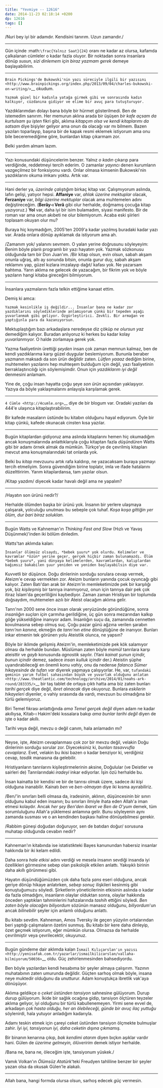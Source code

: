 ```yaml
---
title: "Yevmiye -- 12616"
date: 2014-11-23 02:18:14 +0200
dp: 12616
tags: []
---
```


/Nuri bey iyi bir adamdır. Kendisini tanırım. Uzun zamandır./

--------------

Gün içinde :math:`\frac{Yalnız Saat}{24}` oranı ne kadar az olursa,
kafamda çalkalanan cümleler o kadar fazla oluyor. Bir noktadan sonra
insanlara dönüp *susun, sizi dinlemem için biraz yazmam gerek* demeye
başlayabilirim.

--------------

`Brain Pickings'de Bukowski'nin yazı süreciyle ilgili bir
yazısını <http://www.brainpickings.org/index.php/2013/09/04/charles-bukowski-on-writing/>`__
okudum.

    Yazmak güzel bir kadınla yatağa girmek gibi ve sonrasında kadın
    kalkıyor, cüzdanına gidiyor ve elime bir avuç para tutuşturuyor.

Yazdıklarımdan dolayı bana böyle bir hürmet gösterilmedi. Ben de
istemedim sanırım. Her memurun aklına arada bir üşüşen *bir kafe açsam
da kurtulsam şu işten* fikri gibi, aklıma *kitapçım olsa ve kendi
kitaplarımı da satsam* diye bişiyler geliyor ama onun da olacağı var mı
bilmem. Bazen yazıları toparlayıp, başına bir de kapak resmi eklemek
istiyorum ama onu bile beceremediğime göre, bunlardan kitap çıkarmam
zor.

Belki yardım almam lazım.

--------------

Yazı konusundaki düşüncelerim benzer. Yalnız *o kadın* çıkarıp para
verdiğinde, reddetmeyi tercih ederim. O zamanlar *yayıncı* denen
kurumların vazgeçilmez bir fonksiyonu vardı. Onlar olmasa kimsenin
Bukowski'nin yazdıklarını okuma imkanı yoktu. Artık var.

--------------

Hani derler ya, *üzerinde çalıştığım* birkaç kitap var. Çalışmıyorum
aslında, lafın gelişi, yatıyor hepsi. **Affaniye** var, *ahlak üzerine
mektuplar* olacak, **Ferzaniye** var, *bilgi üzerine mektuplar* olacak
ama muhtemelen adını değiştireceğim. (**Berây-ı Verâ** gibi olur
herhalde, doğmamış çocuğa kitap yazıyoruz.) **Yol** var, daha iyi bir
isim bulamadım, siyasi manifesto. Bir de roman var ama onun akıbeti ne
olur bilemiyorum. Acaba eski şiirleri toplasam okuyan olur mu?

Buraya hiç koymadığım, 2005'ten 2009'a kadar yazılmış buradaki kadar
yazı var. Arada onlara dönüp ayıklamak da istiyorum ama ah.

/Zamanım yok/ yalanını sevmem. O yalan yerine doğrusunu söyleyeyim:
Benim böyle planlı programlı bir yazı hayatım yok. Yazmak sözkonusu
olduğunda tam bir Don Juan'ım. /Bir kitap olsun, evin olsun, sabah akşam
onunla uğraş, altı ay sonunda bitsin, onunla gurur duy, sabah akşam
reklamını yap, güzel kızlara imzalayıp dağıt/ kafası yok. Ne yazarsam
bahtıma. Yarın aklıma ne gelecek de yazacağım, bir fikrim yok ve böyle
yazıların hangi kitaba gireceğini bilmiyorum.

--------------

İnsanlara yazmalarını fazla telkin ettiğime kanaat ettim.

Demiş ki amca:

    Yazmak kesinlikle iş değildir... İnsanlar bana ne kadar zor
    yazdıklarını söylediklerinde anlamıyorum çünkü bir tepeden aşağı
    yuvarlanmak gibi geliyor. Özgürleştirici. Zevkli. Bir armağan ve
    yaptığınla para da kazanıyorsun.

Mektuplaştığım bazı arkadaşlara neredeyse diz çöküp *ne olursun yaz*
demediğim kalıyor. Buradan anlıyoruz ki herkes bu kadar kolay
*yuvarlanmıyor.* O halde zorlamaya gerek yok.

Yazma faaliyetinin ürettiği *şeyden* insan çok zaman memnun kalmaz, ben
de kendi yazdıklarıma karşı güzel duygular beslemiyorum. Bununla beraber
yazmanın maksadı da son ürün değildir zaten. *Lütfen yaaaz* dediğim
birine, muhtemelen yazılarını hep muhteşem bulduğum için değil, yazı
faaliyetinin berraklaştırıcılığı için söylemişimdir. Onun için
*yazdıklarım iyi değil* denmesini anlamam.

Yine de, çoğu insan hayatta çoğu şeye *son ürün* açısından yaklaşıyor.
Yazıya da böyle yaklaşmalarını anlayışla karşılamak gerek.

--------------

`4 Cümle <http://4cumle.org>`__ diye de bir blogum var. Oradaki yazıları
da 444'e ulaşınca kitaplaştırabilirim.

Bir kafede masaların üstünde bu kitabın olduğunu hayal ediyorum. Öyle
bir kitap çünkü, kafede okunacak cinsten kısa yazılar.

--------------

Bugün kitaplardan gidiyoruz ama aslında kitaplarını hemen hiç okumadığım
ancak konuşmalarında anlattıklarıyla çoğu kitaptan fazla *düşündüren*
Watts gibi bir adamı örnek almak da mümkün. Türkçe'ye de çevrilmiş
kitapları mevcut ama konuşmalarındaki tat onlarda yok.

Belki bu *kitap* mevzuunu artık rafa kaldırıp, ne yazacaksam buraya
yazmayı tercih etmeliyim. Sonra güvendiğim birine toplatır, imla ve
ifade hatalarını düzelttiririm. Yarım kitaplardansa, tam yazılar olsun.

/Kitap yazdım/ diyecek kadar havalı değil ama ne yapalım?

--------------

/Hayatın son ürünü nedir?/

Herhalde ölümden başka bir ürünü yok. İnsanın bir yerlere ulaşmaya
çalışarak, yolculuğu unutması bu sebeple çok tuhaf. *Koşa koşa gittiğin
yer ölüm, dur bari biraz soluklan.*

--------------

Bugün Watts ve Kahneman'ın *Thinking Fast and Slow* (Hızlı ve Yavaş
Düşünmek)'inden iki bölüm dinledim.

Watts'tan aklımda kalan:

    İnsanlar ölümsüz olsaydı, *bebek şuuru* yok olurdu. Kelimeler ve
    kavramlar *özün* yerine geçer, gerçek hiçbir zaman bulunamazdı. Ölüm
    *bebek şuuru*, yani dünyaya kelimelerden, kavramlardan, kalıplardan
    bağımsız bakabilen şuur yeniden ve yeniden başlayabilsin diye var.

Kuvvetli bir düşünce. Doğu dinlerinin sorduğu sorulara cevap vermek,
Ateizm'e cevap vermekten zor. Ateizm bunların yanında çocuk oyuncağı
gibi kalıyor. Zaten Batı'dan arak bir Ateizm'in memleketimizde pek bir
karşılığı yok, biz *kişileşmiş* bir tanrıya inanmıyoruz, onun için
tanrıya dair pek çok itiraz İslam'da geçerliliğini kaybediyor. Zaman
zaman Hristiyan bir toplumda doğsaydım, muhtemelen azılı bir Ateist
olacağım aklıma gelir.

Tanrı'nın 2000 sene önce insan olarak yeryüzünde göründüğüne, sonra
*insanlığın suçları için* çarmıha gerildiğine, üç gün sonra mezarından
kalkıp göğe yükseldiğine inanıyor adam. İnsanlığın suçu da, zamanında
cennetten kovulmasına sebep olmuş suç. Çoğu pazar günü ağzına verilen
şarabın *tanrı'nın kanına*, ekmeğin de *tanrı'nın etine* dönüştüğüne de
inanıyor. Bunları inkar etmenin tek görünen yolu Ateistlik olunca, ne
yapsın?

Böyle bir iklimde gelişmiş Ateizm'in, memleketimizde pek kök salamıyor
olması da herhalde bundan. Müslüman zaten böyle *mamül* tanrılara karşı
ateisttir ve *gayb* konusunda *agnostik* sayılır. (Yani *kainat şunun
içindir, bunun içindir* demez, sadece *insan kulluk içindir* der.)
Ateistin şüphe uyandırabileceği en önemli konu *vahiy*, onu da nedense
*falanca Sümer hikayesinde de tufan var* diyerek yapmaya çalışıyorlar.
He, var, `tufandaki geminin yarım futbol sahasından büyük ve yuvarlak
olduğunu
anlatan <http://www.theatlantic.com/technology/archive/2014/01/noahs-ark-round/283335/>`__
bir taş tablet de ortaya çıktı hatta ama biz zaten bunları *tarihi
gerçek* diye değil, *ibret alınacak* diye okuyoruz. Bunlara *eskilerin
hikayeleri* diyenler, o vahiy sırasında da vardı, mevzuun bu olmadığına
bir türlü gelemiyoruz.

Biri Temel fıkrası anlattığında *ama Temel gerçek değil* diyen adam ne
kadar akıllıysa, Kitab-ı Hakim'deki kıssalara bakıp *ama bunlar tarihi
değil* diyen de işte o kadar akıllı.

Tarihi veya değil, mevzu o değil canım, hala anlamadın mı?

--------------

Neyse, işte, Ateizm cevaplanması çok zor bir mevzu değil, velakin Doğu
dinlerinin sorduğu sorular zor. Diyeceksiniz ki, *bunları tasavvufla
cevaplarız*. Evet, velakin bu ikisi bazen o kadar benziyor ki,
verdiğiniz cevap, *tasdik* manasına da gelebilir.

Hristiyanların tanrılarını kişileştirmelerinin aksine, Doğulular (ve
Deistler ve sairleri de) Tanrılarındaki *iradeyi* inkar ediyorlar. İşin
özü herhalde bu.

İnsan kainatta bir kendisi ve bir de tanrısı olmak üzere, sadece *iki
kişi* olduğuna inanabilir. Kainatı *ben* ve *ben-olmayan* diye iki kısma
ayırabiliriz.

/Ben/'in sınırları belli olmasa da, iradesinin, aklının, düşüncesinin
bir sınırı olduğunu kabul eden insanın; bu sınırları ilmiyle ihata eden
Allah'a iman etmesi kolaydır. Ancak *her şey Ben'den ibaret ve Ben de
O'yum* demek, tüm sorumluluğunu Allah'a yüklemesi anlamına gelir. Bunu
söyleyenin aynı zamanda susması ve o an kendinden başkası haline
dönüşebilmesi gerekir.

/Rabbim güneşi doğudan doğuruyor, sen de batıdan doğur/ sorusuna muhatap
olduğunda cevabın nedir?

--------------

Kahneman'ın kitabında ise istatistikteki Bayes kanunundan habersiz
insanlar hakkında bir iki kelam edildi.

Daha sonra *hale etkisi* adını verdiği ve mesela insanın sevdiği insanda
iyi özellikleri görmesine sebep olan psikolojik etkilerı anlattı.
Yakışıklı birinin daha akıllı görünmesi gibi.

Hayatın düşündüğümüzden çok daha fazla *şans* eseri olduğuna, ancak
geriye dönüp hikaye anlatırken, *sebep sonuç* ilişkileri kesinmiş gibi
konuştuğumuzu söyledi. Şirketlerin yöneticilerinin etkisinin aslında o
kadar da fazla olmadığını, insanların olaylar olduktan sonra, olaylar
hakkında önceden yaptıkları tahminlerini hafızalarında *tashih* ettiğini
söyledi. *Ben zaten böyle olacağını biliyordum* sözünün manasız
olduğunu, *biliyordum*'un ancak *bilinebilir* şeyler için anlamlı
olduğunu anlattı.

Bu kitabı sevdim. Kahneman, Amos Tversky ile geçen yüzyılın ortalarından
beri yaptığı çalışmaların özetini sunmuş. Bu kitabı bir kere daha
dinleyip, özet geçmek istiyorum, eğer mümkün olursa. Olmazsa da herhalde
çevrilmiştir veya çevrilecektir, okuyunuz.

--------------

Bugün gündeme dair aklımda kalan `İsmail Kılıçarslan'ın
yazısı <http://yenisafak.com.tr/yazarlar/ismailkilicarslan/vallaha-bilmiyorum/50036>`__
oldu. Güç zehirlenmesinden bahsediyordu.

Ben böyle yazılardan kendi hesabıma bir şeyler almaya çalışırım. Yazının
muhatabının zaten umurunda değildir. Güçten sarhoş olmak böyle, insana
neye muktedir olduğunu da unutturur. Adam konuştukça ibretlik vak'aya
dönüşüyor.

Aklıma geldikçe o *ceket üstünden tansiyon* sahnesine gülüyorum. Durup
durup gülüyorum. İkide bir sağlık ocağına gidip, tansiyon ölçtüren
teyzeler aklıma geliyor, iyi olduğunu bir türlü kabullenemeyen. Yirmi
sene evvel de, arkadaşın *çok hasta olduğu, her an ölebileceği, günde
bir avuç ilaç yuttuğu* söylenirdi, hala yutuyor anladığım kadarıyla.

Adamı teskin etmek için çareyi ceket üstünden tansiyon ölçmekte
bulmuşlar zahir. *İyi iyi, tansiyonun iyi, daha ceketin dışına
çıkmamış.*

Bir binanın kenarına çıkıp, *bak kendimi atarım* diyen bıçkın aşıklar
vardır hani. Gülen de *üzerime gelmeyin, ölüveririm* demek istiyor
herhalde.

/Bana ne, bana ne, öleceğim işte, tansiyonum yüskek./

Vamık Volkan'ın *Ölümsüz Atatürk*'teki Freudyen tahliline benzer bir
şeyler yazan olsa da okusak Gülen'le alakalı.

--------------

Allah bana, hangi formda olursa olsun, sarhoş edecek *güç* vermesin.

